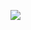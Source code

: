  <a href="https://github.com/DEVELOPERPAOLOX"><img src="https://cardivo.vercel.app/api?name=SYSTEM+X+OFICIAL&description=&image=https://th.bing.com/th/id/OIG3.jwPDO4yo5ZZLK43hab43?cb=13&pid=ImgGn/revision/latest?cb=20200606024545&usqp=CAU&usqp=CAU&backgroundColor=%23ecf0f1&instagram=@systemxofc&whatsapp=Matías_Crypto&pattern=leaf&colorPattern=%23eaeaea" /></a>
